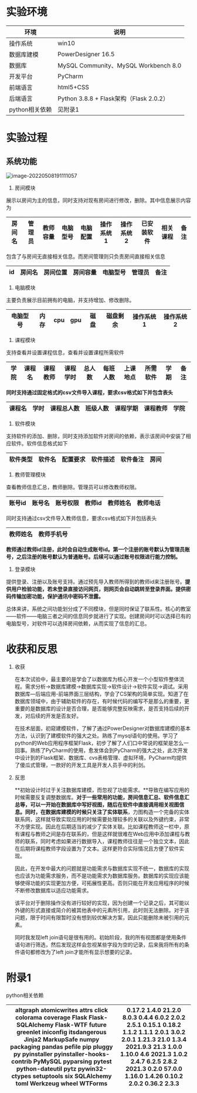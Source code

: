 # 实验环境

| **环境**       | **说明**                                |
| -------------- | --------------------------------------- |
| 操作系统       | win10                                   |
| 数据库建模     | PowerDesigner 16.5                      |
| 数据库         | MySQL Community、MySQL Workbench 8.0    |
| 开发平台       | PyCharm                                 |
| 前端语言       | html5+CSS                               |
| 后端语言       | Python 3.8.8 + Flask架构（Flask 2.0.2） |
| python相关依赖 | 见附录1                                 |

# 实验过程

## 系统功能

![image-20220508191111057](https://gitee.com/JiangChenyang/typora_md_images/raw/master//image-20220508191111057.png)

1.  房间模块

展示以房间为主的信息，同时支持对现有房间进行修改，删除。其中信息展示内容为

| 房间名 | 管理员 | 教师容量 | 电脑型号 | 电脑配置 | 操作系统1 | 操作系统2 | 已安装软件 | 相关课程 | 备注 |
| ------ | ------ | -------- | -------- | -------- | --------- | --------- | ---------- | -------- | ---- |

包含了与房间无直接相关信息。而房间管理则只负责房间直接相关信息

| id   | 房间名 | 房间位置 | 房间容量 | 电脑型号 | 管理员 | 备注 |
| ---- | ------ | -------- | -------- | -------- | ------ | ---- |

1.  电脑模块

主要负责展示目前拥有的电脑，并支持增加、修改删除。

| 电脑型号 | 内存 | cpu  | gpu  | 磁盘 | 磁盘剩余 | 操作系统1 | 操作系统2 |
| -------- | ---- | ---- | ---- | ---- | -------- | --------- | --------- |

1.  课程模块

支持查看并设置课程信息，查看并设置课程所需软件

| 学院 | 课程名 | 课程教师 | 课程学时 | 总人数 | 每班人数 | 上课地点 | 所需软件 | 学期 | 备注 |
| ---- | ------ | -------- | -------- | ------ | -------- | -------- | -------- | ---- | ---- |

**同时支持通过固定格式的csv文件导入课程，要求csv格式如下并包含表头**

| 课程名 | 学时 | 课程总人数 | 班级人数 | 课程学期 | 课程教师 | 学院 |
| ------ | ---- | ---------- | -------- | -------- | -------- | ---- |

1.  软件模块

支持软件的添加、删除，同时支持添加软件对房间的依赖，表示该房间中安装了相应软件。软件信息格式如下

| 软件类型 | 软件名 | 配置要求 | 软件描述 | 软件备注 | 房间 |
| -------- | ------ | -------- | -------- | -------- | ---- |

1.  教师管理模块

查看教师信息汇总，教师删除。管理员可以修改教师权限。

| 账号id | 账号名 | 账号权限 | 教师id | 教师姓名 | 教师电话 |
| ------ | ------ | -------- | ------ | -------- | -------- |

同时支持通过csv文件导入教师信息，要求csv格式如下并包括表头

| 教师姓名 | 教师手机号 |
| -------- | ---------- |

**教师通过教师id注册，此时会自动生成账号id。第一个注册的账号默认为管理员账号，之后注册的账号默认为普通账号。后续可以通过账号权限进行能力控制。**

1.  登录模块

提供登录、注册以及账号支持。通过预先导入教师所得到的教师id来注册账号。**提供用户检验功能，若未登录直接访问网页，则网页会自动跳转至登录界面。提供密码传输加密功能，保护通讯中密码不泄露。**

总体来讲，系统之间功能划分成了不同模块，但是同时保证了联系性。核心的教室——软件——电脑三者之间的信息同步就进行了实现。创建房间时可以选择已有的电脑型号，对软件可以选择房间依赖，从而实现了信息的汇总。



# 收获和反思

1. 收获

   在本次试验中，最主要的是学会了以数据库为核心开发一个小型软件整体流程。需求分析-\>数据库建模-\>数据库实现-\>软件设计-\>软件实现-\>调试。采用数据库—后端应用-前端界面三层结构，学会了CS架构的简单实现。知道了在数据库领域中，由于辅助软件的存在，有时候代码的编写不是那么的重要，更重要的是数据库的设计是否合理，是否能够完整反映需求，是否支持后续的开发，对后续的开发是否友好。

   在技术层面，初窥建模软件，了解了通过PowerDesigner对数据库建模的基本方法，认识到了建模软件的强大之处。熟练了mysql语句的使用。学习了python的Web应用程序框架Flask，初步了解了人们口中常说的框架是怎么一回事。熟练了PyCharm的使用，愈发体会到PyCharm的强大之处，此次开发中设计到的Flask框架、数据库、cvs表格管理、虚拟环境，PyCharm均提供了傻瓜式管理，一款好的开发工具是开发人员手中的利剑。

2. 反思

   **初始设计时过于关注数据库建模，而忽视了功能需求。**导致在编写应用的时候需要反复调整数据库。**对于一些常用的功能，房间信息汇总、软件信息汇总等，可以一开始在数据库中写好视图，随后在软件中直接调用相关视图信息。**同时，在**数据库建模的时候只关注了实体联系**，力图构造一个完备的实体联系网，这样就导致实现应用的时候需要处理较多的关联以及外键约束，非常不方便实现。因此在后期适当的减少了实体关联。比如课程教师这一栏中，原有课程与教师之间是存在联系的，但是这样就很难在Web应用中添加课程与教师的联系，同时考虑如果进行数据导入，课程教师往往是一个独立文本，因此在后期将课程教师字段设置为了文本。这样更符合实际情况且方便了软件实现。

   因此，在开发中最大的问题就是功能需求与数据库实现不统一，数据库的实现也应该为功能需求服务，而不是功能需求为数据库服务。数据库的实现应该能够使得功能的实现更加方便，可拓展性更高。否则只能在开发应用程序的时候不断修改数据库以适应功能需求。

   该平台对于删除操作没有进行较好的实现，因为创建一个记录之后，其可能以外键的形式直接或简介的被其他表中的元素所引用，此时则无法删除。对于该问题，限于时间有限暂时没有想到较优解决方案，因此只能删除未被引用的元素。

   同时我发现left join语句是很有用的。初始阶段，我的所有视图都是使用条件语句进行筛选，然后发现这样会忽视某些字段为空的记录，后来我将所有的条件语句都修改为了left join才能所有显示想要的记录。

# 附录1

python相关依赖

| altgraph  atomicwrites  attrs  click  colorama  coverage  Flask  Flask-SQLAlchemy  Flask-WTF  future  greenlet  iniconfig  itsdangerous  Jinja2  MarkupSafe  numpy  packaging  pandas  pefile  pip  pluggy  py  pyinstaller  pyinstaller-hooks-contrib  PyMySQL  pyparsing  pytest  python-dateutil  pytz  pywin32-ctypes  setuptools  six  SQLAlchemy  toml  Werkzeug  wheel  WTForms | 0.17.2 1.4.0 21.2.0 8.0.3 0.4.4 6.0.2 2.0.2 2.5.1 0.15.1 0.18.2 1.1.2 1.1.1 2.0.1 3.0.2 2.0.1 1.21.3 21.0 1.3.4 2021.9.3 21.3 1.0.0 1.10.0 4.6 2021.3 1.0.2 2.4.7 6.2.5 2.8.2 2021.3 0.2.0 57.0.0 1.16.0 1.4.26 0.10.2 2.0.2 0.36.2 2.3.3 |
| ------------------------------------------------------------ | ------------------------------------------------------------ |
